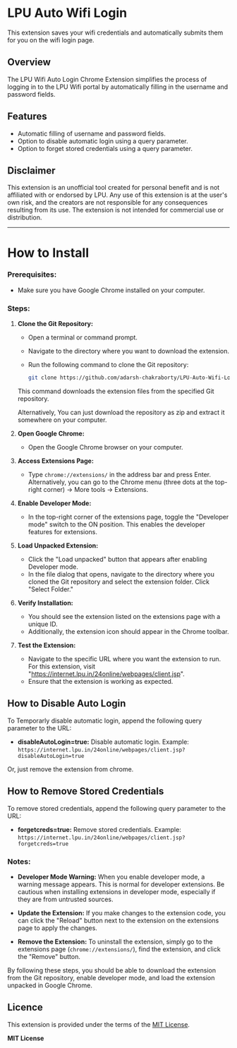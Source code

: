 
# LPU Auto Wifi Login
This extension saves your wifi credentials and automatically submits them for you on the wifi login page.

## Overview

The LPU Wifi Auto Login Chrome Extension simplifies the process of logging in to the LPU Wifi portal by automatically filling in the username and password fields.

## Features

- Automatic filling of username and password fields.
- Option to disable automatic login using a query parameter.
- Option to forget stored credentials using a query parameter.

## Disclaimer

This extension is an unofficial tool created for personal benefit and is not affiliated with or endorsed by LPU. Any use of this extension is at the user's own risk, and the creators are not responsible for any consequences resulting from its use. The extension is not intended for commercial use or distribution.

---

# How to Install

### Prerequisites:
- Make sure you have Google Chrome installed on your computer.

### Steps:

1. **Clone the Git Repository:**
   - Open a terminal or command prompt.
   - Navigate to the directory where you want to download the extension.
   - Run the following command to clone the Git repository:

     ```bash
     git clone https://github.com/adarsh-chakraborty/LPU-Auto-Wifi-Login.git
     ```

   This command downloads the extension files from the specified Git repository.

   Alternatively, You can just download the repository as zip and extract it somewhere on your computer.

2. **Open Google Chrome:**
   - Open the Google Chrome browser on your computer.

3. **Access Extensions Page:**
   - Type `chrome://extensions/` in the address bar and press Enter. Alternatively, you can go to the Chrome menu (three dots at the top-right corner) -> More tools -> Extensions.

4. **Enable Developer Mode:**
   - In the top-right corner of the extensions page, toggle the "Developer mode" switch to the ON position. This enables the developer features for extensions.

5. **Load Unpacked Extension:**
   - Click the "Load unpacked" button that appears after enabling Developer mode.
   - In the file dialog that opens, navigate to the directory where you cloned the Git repository and select the extension folder. Click "Select Folder."

6. **Verify Installation:**
   - You should see the extension listed on the extensions page with a unique ID.
   - Additionally, the extension icon should appear in the Chrome toolbar.

7. **Test the Extension:**
   - Navigate to the specific URL where you want the extension to run. For this extension, visit "https://internet.lpu.in/24online/webpages/client.jsp".
   - Ensure that the extension is working as expected.


## How to Disable Auto Login

To Temporarly disable automatic login, append the following query parameter to the URL:

- **disableAutoLogin=true:** Disable automatic login. Example: `https://internet.lpu.in/24online/webpages/client.jsp?disableAutoLogin=true`

Or, just remove the extension from chrome.

## How to Remove Stored Credentials

To remove stored credentials, append the following query parameter to the URL:

- **forgetcreds=true:** Remove stored credentials. Example: `https://internet.lpu.in/24online/webpages/client.jsp?forgetcreds=true`

### Notes:

- **Developer Mode Warning:** When you enable developer mode, a warning message appears. This is normal for developer extensions. Be cautious when installing extensions in developer mode, especially if they are from untrusted sources.

- **Update the Extension:** If you make changes to the extension code, you can click the "Reload" button next to the extension on the extensions page to apply the changes.

- **Remove the Extension:** To uninstall the extension, simply go to the extensions page (`chrome://extensions/`), find the extension, and click the "Remove" button.

By following these steps, you should be able to download the extension from the Git repository, enable developer mode, and load the extension unpacked in Google Chrome.

## Licence

This extension is provided under the terms of the [MIT License](https://opensource.org/licenses/MIT).

**MIT License**

